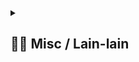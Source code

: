 <details> 
  <summary>
  <h2> ⛓️‍💥 Misc / Lain-lain</h2> 
  </summary>

<p>
<div align="center">
<h3>
  🗣️ Powered By:
</h3>
<img src="https://awesome-svg.vercel.app/card/card_2?name=NightRunners02&summary=Newbie%20Developer&style=nameColor:rgba(223,255,0,1);summaryColor:rgba(57,255,20,1);backgroundColor:rgba(0,0,0,1);" />

---
<h3>
  🌠 Starred:
</h3>
  
[![Stargazers repo roster for @NightRunners02/](https://reporoster.com/stars/NightRunners02/All-File_Metode-Penelitian_Semester-5)](https://github.com/NightRunners02/All-File_Metode-Penelitian_Semester-5/stargazers)

---
<h3>
  🪐 Forked:
</h3>

[![Forkers repo roster for @NightRunners02/](https://reporoster.com/forks/NightRunners02/All-File_Metode-Penelitian_Semester-5)](https://github.com/All-File_Metode-Penelitian_Semester-5/network/members)

---
<h3>
  💫 Star History:
</h3>

[![Star History Chart](https://api.star-history.com/svg?repos=NightRunners02/All-File_Metode-Penelitian_Semester-5&type=Date)](https://star-history.com/#NightRunners02/All-File_Metode-Penelitian_Semester-5&Date)

</p>
</div>
</details>
